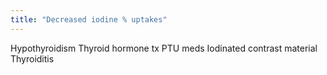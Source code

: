 ```yaml
---
title: "Decreased iodine % uptakes"
---
```

Hypothyroidism
Thyroid hormone tx
PTU
meds
Iodinated contrast material
Thyroiditis

